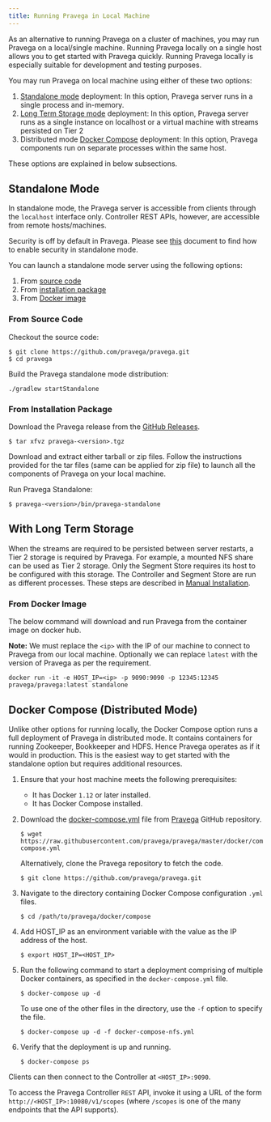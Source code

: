 ```yaml
---
title: Running Pravega in Local Machine
---
```


<!--
Copyright (c) Dell Inc., or its subsidiaries. All Rights Reserved.

Licensed under the Apache License, Version 2.0 (the "License");
you may not use this file except in compliance with the License.
You may obtain a copy of the License at

    http://www.apache.org/licenses/LICENSE-2.0
-->

As an alternative to running Pravega on a cluster of machines, you may run Pravega on a local/single machine. Running Pravega locally on a single host allows you to get started with Pravega quickly. Running Pravega locally is especially suitable for development and testing purposes.

You may run Pravega on local machine using either of these two options:

1. [Standalone mode](#standalone-mode) deployment: In this option, Pravega server runs in a single process and in-memory.
2. [Long Term Storage mode](#long-term-storage) deployment: In this option, Pravega server runs as a single instance on localhost or a virtual machine with streams persisted on Tier 2
3. Distributed mode [Docker Compose](#docker-compose-distributed-mode) deployment: In this option, Pravega components run on separate processes within the same host.

These options are explained in below subsections.

## Standalone Mode

In standalone mode, the Pravega server is accessible from clients through the `localhost` interface only. Controller REST APIs, however, are accessible from remote hosts/machines.

Security is off by default in Pravega. Please see [this](../security/securing-standalone-mode-cluster.md) document to find how to enable security in standalone mode.

You can launch a standalone mode server using the following options:

1. From [source code](#from-source-code)
2. From [installation package](#from-installation-package)
3. From [Docker image](#from-docker-image)

### From Source Code

Checkout the source code:

```
$ git clone https://github.com/pravega/pravega.git
$ cd pravega
```

Build the Pravega standalone mode distribution:

```
./gradlew startStandalone
```

### From Installation Package

Download the Pravega release from the [GitHub Releases](https://github.com/pravega/pravega/releases).

```
$ tar xfvz pravega-<version>.tgz
```
Download and extract either tarball or zip files. Follow the instructions provided for the tar files (same can be applied for zip file) to launch all the components of Pravega on your local machine.

Run Pravega Standalone:

```
$ pravega-<version>/bin/pravega-standalone
```


##  With Long Term Storage

When the streams are required to be persisted between server restarts, a Tier 2 storage is required by Pravega. For example, a mounted NFS share can be used as Tier 2 storage. Only the Segment Store requires its host to be configured with this storage. The Controller and Segment Store are run as different processes. These steps are described in [Manual Installation](manual-install.md).

### From Docker Image

The below command will download and run Pravega from the container image on docker hub.

**Note:** We must replace the `<ip>` with the IP of our machine to connect to Pravega from our local machine. Optionally we can replace `latest` with the version of Pravega as per the requirement.

```
docker run -it -e HOST_IP=<ip> -p 9090:9090 -p 12345:12345 pravega/pravega:latest standalone
```

## Docker Compose (Distributed Mode)

Unlike other options for running locally, the Docker Compose option runs a full deployment of Pravega
in distributed mode. It contains containers for running Zookeeper, Bookkeeper and HDFS. Hence Pravega operates as if it would in production. This is the easiest way to get started with the standalone option but requires additional resources.

1. Ensure that your host machine meets the following prerequisites:

   * It has Docker `1.12` or later installed.
   * It has Docker Compose installed.

2. Download the [docker-compose.yml](https://github.com/pravega/pravega/tree/master/docker/compose/docker-compose.yml) file from [Pravega](https://github.com/pravega/pravega) GitHub repository.

   ```
   $ wget https://raw.githubusercontent.com/pravega/pravega/master/docker/compose/docker-compose.yml
   ```

   Alternatively, clone the Pravega repository to fetch the code.

   ```
   $ git clone https://github.com/pravega/pravega.git
   ```

3. Navigate to the directory containing Docker Compose configuration `.yml` files.

   ```
   $ cd /path/to/pravega/docker/compose
   ```

4. Add HOST_IP as an environment variable with the value as the IP address of the host.

   ```
   $ export HOST_IP=<HOST_IP>
   ```

5. Run the following command to start a deployment comprising of multiple Docker containers, as specified in the
   `docker-compose.yml` file.

   ```
   $ docker-compose up -d
   ```

   To use one of the other files in the directory, use the `-f` option to specify the file.

   ```
   $ docker-compose up -d -f docker-compose-nfs.yml
   ```

6. Verify that the deployment is up and running.

   ```
   $ docker-compose ps
   ```

Clients can then connect to the Controller at `<HOST_IP>:9090`.

To access the Pravega Controller `REST` API, invoke it using a URL of the form `http://<HOST_IP>:10080/v1/scopes` (where
`/scopes` is one of the many endpoints that the API supports).
